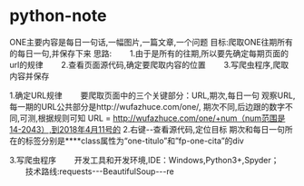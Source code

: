 # python-note

ONE主要内容是每日一句话,一幅图片,一篇文章,一个问题
目标:爬取ONE往期所有的每日一句,并保存下来
思路:
  1.由于是所有的往期,所以要先确定每期页面的url的规律 
  2.查看页面源代码,确定要爬取内容的位置 
  3.写爬虫程序,爬取内容并保存

1.确定URL规律 
  要爬取页面中的三个关键部分：URL,期次,每日一句
观察URL,每一期的URL公共部分是http://wufazhuce.com/one/,
期次不同,后边跟的数字不同,可测,根据规则可知
URL = http://wufazhuce.com/one/+num（num范围是14-2043）,到2018年4月11号的
2.右键--查看源代码,定位目标
期次和每日一句所在的标签分别是****class属性为“one-titulo”和”fp-one-cita”的div

3.写爬虫程序
  开发工具和开发环境,IDE：Windows,Python3+,Spyder；
  技术路线:requests---BeautifulSoup---re
